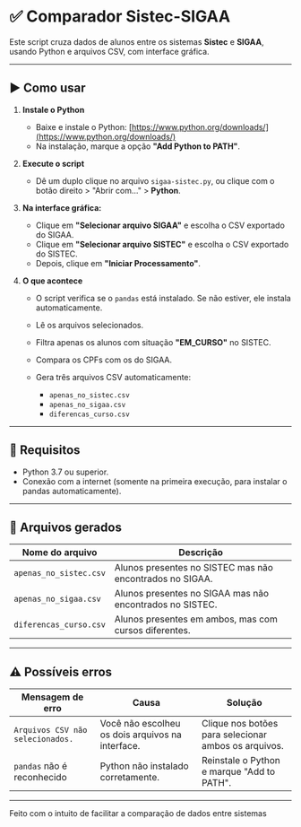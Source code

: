 # ✅ Comparador Sistec-SIGAA

Este script cruza dados de alunos entre os sistemas **Sistec** e **SIGAA**, usando Python e arquivos CSV, com interface gráfica.

---

## ▶️ Como usar

1. **Instale o Python**

   * Baixe e instale o Python: [https://www.python.org/downloads/](https://www.python.org/downloads/)
   * Na instalação, marque a opção **"Add Python to PATH"**.

2. **Execute o script**

   * Dê um duplo clique no arquivo `sigaa-sistec.py`, ou clique com o botão direito > "Abrir com..." > **Python**.

3. **Na interface gráfica:**

   * Clique em **"Selecionar arquivo SIGAA"** e escolha o CSV exportado do SIGAA.
   * Clique em **"Selecionar arquivo SISTEC"** e escolha o CSV exportado do SISTEC.
   * Depois, clique em **"Iniciar Processamento"**.

4. **O que acontece**

   * O script verifica se o `pandas` está instalado. Se não estiver, ele instala automaticamente.
   * Lê os arquivos selecionados.
   * Filtra apenas os alunos com situação **"EM\_CURSO"** no SISTEC.
   * Compara os CPFs com os do SIGAA.
   * Gera três arquivos CSV automaticamente:

     * `apenas_no_sistec.csv`
     * `apenas_no_sigaa.csv`
     * `diferencas_curso.csv`

---

## 📌 Requisitos

* Python 3.7 ou superior.
* Conexão com a internet (somente na primeira execução, para instalar o pandas automaticamente).

---

## 📂 Arquivos gerados

| Nome do arquivo        | Descrição                                                |
| ---------------------- | -------------------------------------------------------- |
| `apenas_no_sistec.csv` | Alunos presentes no SISTEC mas não encontrados no SIGAA. |
| `apenas_no_sigaa.csv`  | Alunos presentes no SIGAA mas não encontrados no SISTEC. |
| `diferencas_curso.csv` | Alunos presentes em ambos, mas com cursos diferentes.    |

---

## ⚠️ Possíveis erros

| Mensagem de erro                 | Causa                                            | Solução                                              |
| -------------------------------- | ------------------------------------------------ | ---------------------------------------------------- |
| `Arquivos CSV não selecionados.` | Você não escolheu os dois arquivos na interface. | Clique nos botões para selecionar ambos os arquivos. |
| `pandas` não é reconhecido       | Python não instalado corretamente.               | Reinstale o Python e marque "Add to PATH".           |

---

Feito com o intuito de facilitar a comparação de dados entre sistemas
